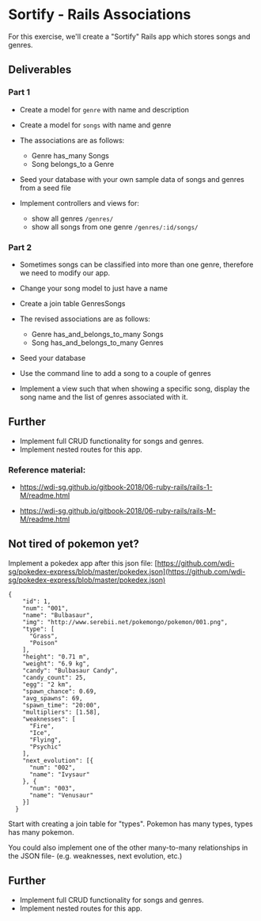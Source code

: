 # Sortify - Rails Associations

For this exercise, we'll create a "Sortify" Rails app which stores songs and genres.

## Deliverables
### Part 1
* Create a model for `genre` with name and description

* Create a model for `songs` with name and genre

* The associations are as follows:
  - Genre has_many Songs
  - Song belongs_to a Genre


* Seed your database with your own sample data of songs and genres from a seed file

* Implement controllers and views for:
  - show all genres `/genres/`
  - show all songs from one genre `/genres/:id/songs/`


### Part 2
* Sometimes songs can be classified into more than one genre, therefore we need to modify our app.

* Change your song model to just have a name

* Create a join table GenresSongs

* The revised associations are as follows:
  - Genre has_and_belongs_to_many Songs
  - Song has_and_belongs_to_many Genres

* Seed your database  

* Use the command line to add a song to a couple of genres

* Implement a view such that when showing a specific song, display the song name and the list of genres associated with it.


## Further
* Implement full CRUD functionality for songs and genres.
* Implement nested routes for this app.



### Reference material:
* https://wdi-sg.github.io/gitbook-2018/06-ruby-rails/rails-1-M/readme.html

* https://wdi-sg.github.io/gitbook-2018/06-ruby-rails/rails-M-M/readme.html

## Not tired of pokemon yet?
Implement a pokedex app after this json file: [https://github.com/wdi-sg/pokedex-express/blob/master/pokedex.json](https://github.com/wdi-sg/pokedex-express/blob/master/pokedex.json)

```
{
    "id": 1,
    "num": "001",
    "name": "Bulbasaur",
    "img": "http://www.serebii.net/pokemongo/pokemon/001.png",
    "type": [
      "Grass",
      "Poison"
    ],
    "height": "0.71 m",
    "weight": "6.9 kg",
    "candy": "Bulbasaur Candy",
    "candy_count": 25,
    "egg": "2 km",
    "spawn_chance": 0.69,
    "avg_spawns": 69,
    "spawn_time": "20:00",
    "multipliers": [1.58],
    "weaknesses": [
      "Fire",
      "Ice",
      "Flying",
      "Psychic"
    ],
    "next_evolution": [{
      "num": "002",
      "name": "Ivysaur"
    }, {
      "num": "003",
      "name": "Venusaur"
    }]
  }
```

Start with creating a join table for "types". Pokemon has many types, types has many pokemon.

You could also implement one of the other many-to-many relationships in the JSON file- (e.g. weaknesses, next evolution, etc.)

## Further
* Implement full CRUD functionality for songs and genres.
* Implement nested routes for this app.


